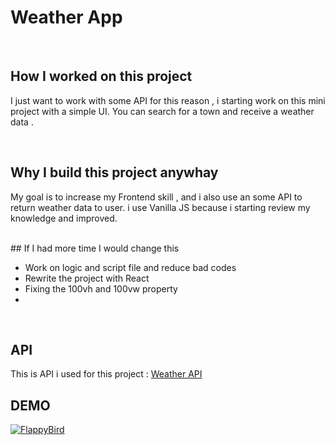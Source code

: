 # Weather App

</br>

## How I worked on this project

I just want to work with some API for this reason , i starting work on this mini project with a simple UI.
You can search for a town and receive a weather data .

</br>


## Why I build this project anywhay

My goal is to increase my Frontend skill , and i also use an some API to return weather data to user. i use Vanilla JS because  i starting review my knowledge and improved.

</br>
## If I had more time I would change this

- Work on logic and script file and reduce bad codes
- Rewrite the project with React
- Fixing the 100vh and 100vw property
- 
</br>

## API 

This is API i used for this project : [Weather API](https://www.weatherapi.com)
</br>

## DEMO

 [![FlappyBird](https://user-images.githubusercontent.com/90524474/167434296-dca34d5c-a76b-4d5f-9f3d-ed9d69201b77.png)](https://weather-app-tau-swart.vercel.app/)
